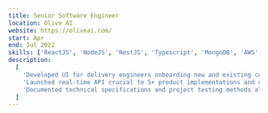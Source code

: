 ```yaml
---
title: Senior Software Engineer
location: Olive AI
website: https://oliveai.com/
start: Apr
end: Jul 2022
skills: ['ReactJS', 'NodeJS', 'NestJS', 'Typescript', 'MongoDB', 'AWS', 'Docker']
description:
  [
    'Developed UI for delivery engineers onboarding new and existing customers, to reduce overall lead time by 30%',
    'Launched real-time API crucial to 5+ product implementations and customer deadlines',
    'Documented technical specifications and project testing methods allowing new engineers to get familiar with proprietary software in a few weeks.',
  ]
---
```

